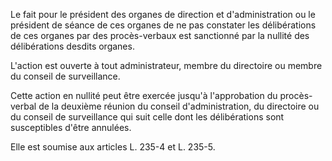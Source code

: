   
Le fait pour le président des organes de direction et d'administration ou le président de séance de ces organes de ne pas constater les délibérations de ces organes par des procès-verbaux est sanctionné par la nullité des délibérations desdits organes.   

  
L'action est ouverte à tout administrateur, membre du directoire ou membre du conseil de surveillance.   

  
Cette action en nullité peut être exercée jusqu'à l'approbation du procès-verbal de la deuxième réunion du conseil d'administration, du directoire ou du conseil de surveillance qui suit celle dont les délibérations sont susceptibles d'être annulées.   

  
Elle est soumise aux articles L. 235-4 et L. 235-5.  
